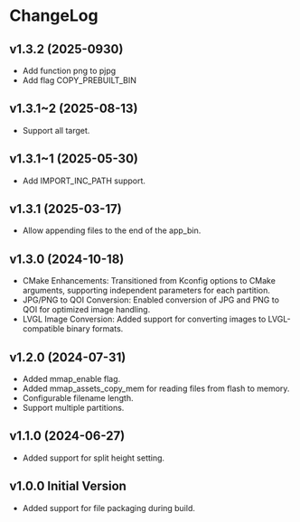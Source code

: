 # ChangeLog

## v1.3.2 (2025-0930)
* Add function png to pjpg
* Add flag COPY_PREBUILT_BIN

## v1.3.1~2 (2025-08-13)

* Support all target.

## v1.3.1~1 (2025-05-30)

* Add IMPORT_INC_PATH support.

## v1.3.1 (2025-03-17)

* Allow appending files to the end of the app_bin.

## v1.3.0 (2024-10-18)

* CMake Enhancements: Transitioned from Kconfig options to CMake arguments, supporting independent parameters for each partition.
* JPG/PNG to QOI Conversion: Enabled conversion of JPG and PNG to QOI for optimized image handling.
* LVGL Image Conversion: Added support for converting images to LVGL-compatible binary formats.

## v1.2.0 (2024-07-31)

* Added mmap_enable flag.
* Added mmap_assets_copy_mem for reading files from flash to memory.
* Configurable filename length.
* Support multiple partitions.

## v1.1.0 (2024-06-27)

* Added support for split height setting.

## v1.0.0 Initial Version

* Added support for file packaging during build.
